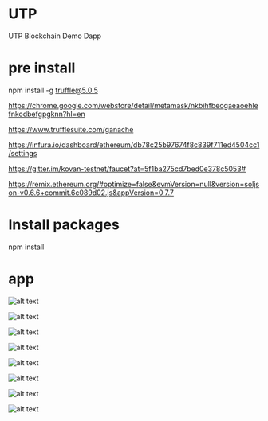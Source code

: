 # UTP
UTP Blockchain Demo Dapp

# pre install
npm install -g truffle@5.0.5

https://chrome.google.com/webstore/detail/metamask/nkbihfbeogaeaoehlefnkodbefgpgknn?hl=en

https://www.trufflesuite.com/ganache

https://infura.io/dashboard/ethereum/db78c25b97674f8c839f711ed4504cc1/settings

https://gitter.im/kovan-testnet/faucet?at=5f1ba275cd7bed0e378c5053#

https://remix.ethereum.org/#optimize=false&evmVersion=null&version=soljson-v0.6.6+commit.6c089d02.js&appVersion=0.7.7



# Install packages
npm install

# app

![alt text](https://github.com/rimsnet/utp/blob/master/doc/Screenshot%20from%202020-09-14%2020-50-35.png?raw=true)

![alt text](https://github.com/rimsnet/utp/blob/master/doc/Screenshot%20from%202020-09-14%2020-51-16.png?raw=true)

![alt text](https://github.com/rimsnet/utp/blob/master/doc/Screenshot%20from%202020-09-14%2021-24-13.png?raw=true)

![alt text](https://github.com/rimsnet/utp/blob/master/doc/Screenshot%20from%202020-09-14%2021-25-34.png?raw=true)

![alt text](https://github.com/rimsnet/utp/blob/master/doc/Screenshot%20from%202020-09-14%2022-03-05.png?raw=true)

![alt text](https://github.com/rimsnet/utp/blob/master/doc/Screenshot%20from%202020-09-14%2022-03-30.png?raw=true)

![alt text](https://github.com/rimsnet/utp/blob/master/doc/Screenshot%20from%202020-09-14%2022-03-59.png?raw=true)

![alt text](https://github.com/rimsnet/utp/blob/master/doc/Screenshot%20from%202020-09-14%2022-04-21.png?raw=true)
